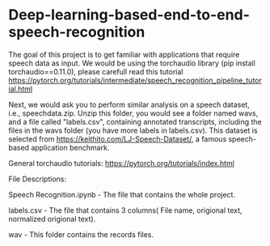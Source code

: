 # Deep-learning-based-end-to-end-speech-recognition
The goal of this project is to get familiar with applications that require speech data as input.
We would be using the torchaudio library (pip install torchaudio==0.11.0), please carefull read this tutorial https://pytorch.org/tutorials/intermediate/speech_recognition_pipeline_tutorial.html

Next, we would ask you to perform similar analysis on a speech dataset, i.e., speechdata.zip. Unzip this folder, you would see a folder named wavs, and a file called "labels.csv", containing annotated transcripts, including the files in the wavs folder (you have more labels in labels.csv). This dataset is selected from https://keithito.com/LJ-Speech-Dataset/, a famous speech-based application benchmark.

General torchaudio tutorials: https://pytorch.org/tutorials/index.html


File Descriptions:

Speech Recognition.ipynb - The file that contains the whole project.

labels.csv - The file that contains 3 columns( File name, origional text, normalized origional text).

wav - This folder contains the records files.
